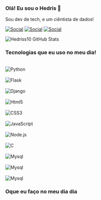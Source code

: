 ### Olá! Eu sou o Hedris 🧪
Sou dev de tech, e um ciêntista de dados!


[![Social](https://img.shields.io/badge/LinkedIn-0077B5?style=for-the-badge&logo=linkedin&logoColor=white)](https://www.linkedin.com/in/hedriss10/)
[![Social](https://img.shields.io/badge/Instagram-E4405F?style=for-the-badge&logo=instagram&logoColor=white)](https://www.instagram.com/hedriss10/)
[![Social](https://img.shields.io/badge/TikTok-000000?style=for-the-badge&logo=tiktok&logoColor=white)](https://www.tiktok.com/@hedriss10?lang=pt-BR)

![Hedriss10 GitHub Stats](https://github-readme-stats.vercel.app/api?username=Nyckzin10&show_icons=true&theme=dracula)


### Tecnologias que eu uso no meu dia! 

<div style="display: inline_block"><br/>
    <img  align="center" alt="Python" src="https://img.shields.io/badge/Python-3776AB?style=for-the-badge&logo=python&logoColor=yellow"/> 
</div>
<div style="display: inline_block"><br/>
    <img  align="center" alt="Flask" src="https://img.shields.io/badge/Flask-000000?style=for-the-badge&logo=flask&logoColor=white/"> 
</div>
<div style="display: inline_block"><br/>
    <img  align="center" alt="Django" src="
   https://img.shields.io/badge/Django-092E20?style=for-the-badge&logo=django&logoColor=white"> 
</div>
<div style="display: inline_block"><br/>
    <img  align="center" alt="Html5" src="https://img.shields.io/badge/HTML5-E34F26?style=for-the-badge&logo=html5&logoColor=white"> 
</div>
<div style="display: inline_block"><br/>
    <img  align="center" alt="CSS3" src="https://img.shields.io/badge/CSS-239120?&style=for-the-badge&logo=css3&logoColor=white"> 
</div>
<div style="display: inline_block"><br/>
    <img  align="center" alt="JavaScript" src="https://img.shields.io/badge/JavaScript-323330?style=for-the-badge&logo=javascript&logoColor=F7DF1E"> 
</div>
<div style="display: inline_block"><br/>
    <img  align="center" alt="Node.js" src="https://img.shields.io/badge/Node.js-43853D?style=for-the-badge&logo=node.js&logoColor=white"> 
</div>
<div style="display: inline_block"><br/>
    <img  align="center" alt="C" src="https://img.shields.io/badge/C-00599C?style=for-the-badge&logo=c&logoColor=white"> 
</div>
<div style="display: inline_block"><br/>
    <img  align="center" alt="Mysql" src="https://img.shields.io/badge/MySQL-00000F?style=for-the-badge&logo=mysql&logoColor=white"> 
</div>
<div style="display: inline_block"><br/>
    <img  align="center" alt="Mysql" src="https://img.shields.io/badge/Java-ED8B00?style=for-the-badge&logo=java&logoColor=white"> 
</div>
<div style="display: inline_block"><br/>
    <img  align="center" alt="Mysql" src="
https://img.shields.io/badge/R-276DC3?style=for-the-badge&logo=r&logoColor=white"> 
</div>

### Oque eu faço no meu dia dia

